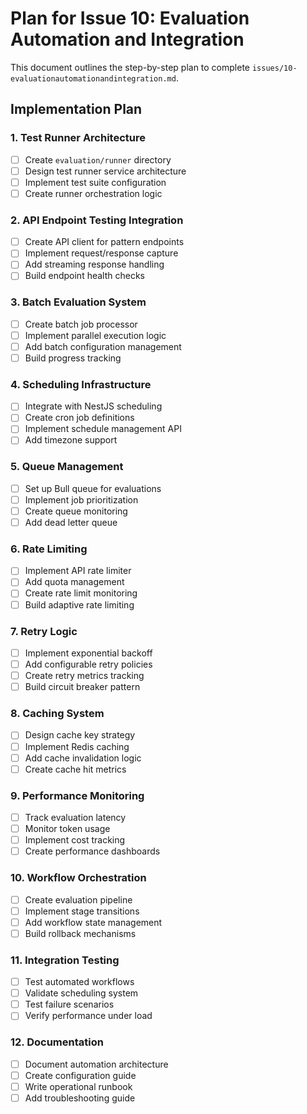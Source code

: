 # Plan for Issue 10: Evaluation Automation and Integration

This document outlines the step-by-step plan to complete `issues/10-evaluationautomationandintegration.md`.

## Implementation Plan

### 1. Test Runner Architecture
- [ ] Create `evaluation/runner` directory
- [ ] Design test runner service architecture
- [ ] Implement test suite configuration
- [ ] Create runner orchestration logic

### 2. API Endpoint Testing Integration
- [ ] Create API client for pattern endpoints
- [ ] Implement request/response capture
- [ ] Add streaming response handling
- [ ] Build endpoint health checks

### 3. Batch Evaluation System
- [ ] Create batch job processor
- [ ] Implement parallel execution logic
- [ ] Add batch configuration management
- [ ] Build progress tracking

### 4. Scheduling Infrastructure
- [ ] Integrate with NestJS scheduling
- [ ] Create cron job definitions
- [ ] Implement schedule management API
- [ ] Add timezone support

### 5. Queue Management
- [ ] Set up Bull queue for evaluations
- [ ] Implement job prioritization
- [ ] Create queue monitoring
- [ ] Add dead letter queue

### 6. Rate Limiting
- [ ] Implement API rate limiter
- [ ] Add quota management
- [ ] Create rate limit monitoring
- [ ] Build adaptive rate limiting

### 7. Retry Logic
- [ ] Implement exponential backoff
- [ ] Add configurable retry policies
- [ ] Create retry metrics tracking
- [ ] Build circuit breaker pattern

### 8. Caching System
- [ ] Design cache key strategy
- [ ] Implement Redis caching
- [ ] Add cache invalidation logic
- [ ] Create cache hit metrics

### 9. Performance Monitoring
- [ ] Track evaluation latency
- [ ] Monitor token usage
- [ ] Implement cost tracking
- [ ] Create performance dashboards

### 10. Workflow Orchestration
- [ ] Create evaluation pipeline
- [ ] Implement stage transitions
- [ ] Add workflow state management
- [ ] Build rollback mechanisms

### 11. Integration Testing
- [ ] Test automated workflows
- [ ] Validate scheduling system
- [ ] Test failure scenarios
- [ ] Verify performance under load

### 12. Documentation
- [ ] Document automation architecture
- [ ] Create configuration guide
- [ ] Write operational runbook
- [ ] Add troubleshooting guide

